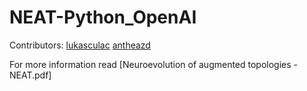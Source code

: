 # NEAT-Python_OpenAI

Contributors:
[lukasculac](https://github.com/lukasculac)
[antheazd](https://github.com/antheazd)

For more information read [Neuroevolution of augmented topologies - NEAT.pdf]
